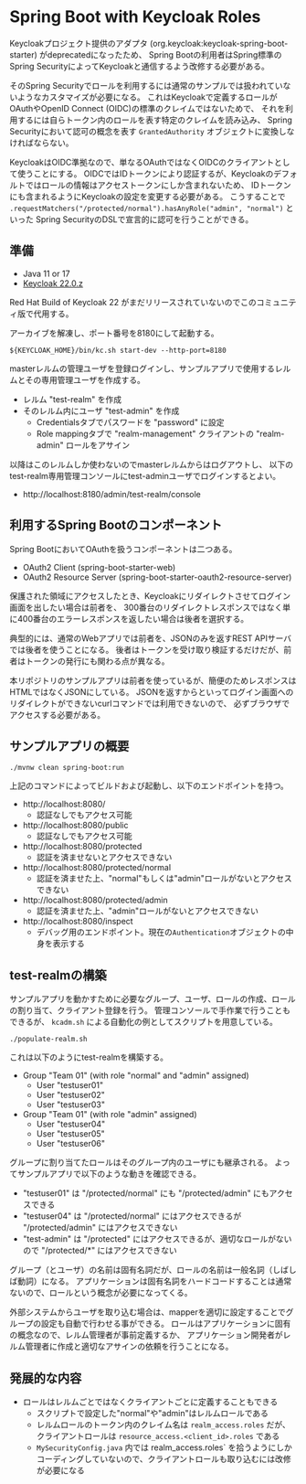 # Spring Boot with Keycloak Roles

Keycloakプロジェクト提供のアダプタ (org.keycloak:keycloak-spring-boot-starter) がdeprecatedになったため、
Spring Bootの利用者はSpring標準のSpring SecurityによってKeycloakと通信するよう改修する必要がある。

そのSpring Securityでロールを利用するには通常のサンプルでは扱われていないようなカスタマイズが必要になる。
これはKeycloakで定義するロールがOAuthやOpenID Connect (OIDC)の標準のクレイムではないためで、
それを利用するには自らトークン内のロールを表す特定のクレイムを読み込み、
Spring Securityにおいて認可の概念を表す `GrantedAuthority` オブジェクトに変換しなければならない。

KeycloakはOIDC準拠なので、単なるOAuthではなくOIDCのクライアントとして使うことにする。
OIDCではIDトークンにより認証するが、Keycloakのデフォルトではロールの情報はアクセストークンにしか含まれないため、
IDトークンにも含まれるようにKeycloakの設定を変更する必要がある。
こうすることで `.requestMatchers("/protected/normal").hasAnyRole("admin", "normal")` といった
Spring SecurityのDSLで宣言的に認可を行うことができる。



## 準備

- Java 11 or 17
- [Keycloak 22.0.z](https://www.keycloak.org/downloads)

Red Hat Build of Keycloak 22 がまだリリースされていないのでこのコミュニティ版で代用する。

アーカイブを解凍し、ポート番号を8180にして起動する。

```
${KEYCLOAK_HOME}/bin/kc.sh start-dev --http-port=8180
```

masterレルムの管理ユーザを登録ログインし、サンプルアプリで使用するレルムとその専用管理ユーザを作成する。

- レルム "test-realm" を作成
- そのレルム内にユーザ "test-admin" を作成
  - Credentialsタブでパスワードを "password" に設定
  - Role mappingタブで "realm-management" クライアントの "realm-admin" ロールをアサイン

以降はこのレルムしか使わないのでmasterレルムからはログアウトし、
以下のtest-realm専用管理コンソールにtest-adminユーザでログインするとよい。

- http://localhost:8180/admin/test-realm/console



## 利用するSpring Bootのコンポーネント

Spring BootにおいてOAuthを扱うコンポーネントは二つある。

- OAuth2 Client (spring-boot-starter-web)
- OAuth2 Resource Server (spring-boot-starter-oauth2-resource-server)

保護された領域にアクセスしたとき、Keycloakにリダイレクトさせてログイン画面を出したい場合は前者を、
300番台のリダイレクトレスポンスではなく単に400番台のエラーレスポンスを返したい場合は後者を選択する。

典型的には、通常のWebアプリでは前者を、JSONのみを返すREST APIサーバでは後者を使うことになる。
後者はトークンを受け取り検証するだけだが、前者はトークンの発行にも関わる点が異なる。

本リポジトリのサンプルアプリは前者を使っているが、簡便のためレスポンスはHTMLではなくJSONにしている。
JSONを返すからといってログイン画面へのリダイレクトができないcurlコマンドでは利用できないので、
必ずブラウザでアクセスする必要がある。



## サンプルアプリの概要

```
./mvnw clean spring-boot:run
```

上記のコマンドによってビルドおよび起動し、以下のエンドポイントを持つ。

- http://localhost:8080/
  - 認証なしでもアクセス可能
- http://localhost:8080/public
  - 認証なしでもアクセス可能
- http://localhost:8080/protected
  - 認証を済ませないとアクセスできない
- http://localhost:8080/protected/normal
  - 認証を済ませた上、"normal"もしくは"admin"ロールがないとアクセスできない
- http://localhost:8080/protected/admin
  - 認証を済ませた上、"admin"ロールがないとアクセスできない
- http://localhost:8080/inspect
  - デバッグ用のエンドポイント。現在の`Authentication`オブジェクトの中身を表示する



## test-realmの構築

サンプルアプリを動かすために必要なグループ、ユーザ、ロールの作成、ロールの割り当て、クライアント登録を行う。
管理コンソールで手作業で行うこともできるが、 `kcadm.sh` による自動化の例としてスクリプトを用意している。

```
./populate-realm.sh
```

これは以下のようにtest-realmを構築する。

- Group "Team 01" (with role "normal" and "admin" assigned)
  - User "testuser01"
  - User "testuser02"
  - User "testuser03"
- Group "Team 01" (with role "admin" assigned)
  - User "testuser04"
  - User "testuser05"
  - User "testuser06"

グループに割り当てたロールはそのグループ内のユーザにも継承される。
よってサンプルアプリで以下のような動きを確認できる。

- "testuser01" は "/protected/normal" にも "/protected/admin" にもアクセスできる
- "testuser04" は "/protected/normal" にはアクセスできるが "/protected/admin" にはアクセスできない
- "test-admin" は "/protected" にはアクセスできるが、適切なロールがないので "/protected/*" にはアクセスできない

グループ（とユーザ）の名前は固有名詞だが、ロールの名前は一般名詞（しばしば動詞）になる。
アプリケーションは固有名詞をハードコードすることは通常ないので、ロールという概念が必要になってくる。

外部システムからユーザを取り込む場合は、mapperを適切に設定することでグループの設定も自動で行わせる事ができる。
ロールはアプリケーションに固有の概念なので、レルム管理者が事前定義するか、
アプリケーション開発者がレルム管理者に作成と適切なアサインの依頼を行うことになる。


## 発展的な内容

- ロールはレルムごとではなくクライアントごとに定義することもできる
  - スクリプトで設定した"normal"や"admin"はレルムロールである
  - レルムロールのトークン内のクレイム名は `realm_access.roles` だが、クライアントロールは `resource_access.<client_id>.roles` である
  - `MySecurityConfig.java` 内では realm_access.roles` を拾うようにしかコーディングしていないので、クライアントロールも取り込むには改修が必要になる
